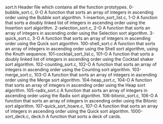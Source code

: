 sort.h	Header file which contains all the function prototypes.
0-bubble_sort.c, 0-O	A function that sorts an array of integers in ascending order using the Bubble sort algorithm.
1-insertion_sort_list.c, 1-O	A function that sorts a doubly linked list of integers in ascending order using the Insertion sort algorithm.
2-selection_sort.c, 2-O	A function that sorts an array of integers in ascending order using the Selection sort algorithm.
3-quick_sort.c, 3-O	A function that sorts an array of integers in ascending order using the Quick sort algorithm.
100-shell_sort.c	A function that sorts an array of integers in ascending order using the Shell sort algorithm, using the Knuth sequence.
101-cocktail_sort_list.c, 101-O	A function that sorts a doubly linked list of integers in ascending order using the Cocktail shaker sort algorithm.
102-counting_sort.c, 102-O	A function that sorts an array of integers in ascending order using the Counting sort algorithm.
103-merge_sort.c, 103-O	A function that sorts an array of integers in ascending order using the Merge sort algorithm.
104-heap_sort.c, 104-O	A function that sorts an array of integers in ascending order using the Heap sort algorithm.
105-radix_sort.c	A function that sorts an array of integers in ascending order using the Radix sort algorithm.
106-bitonic_sort.c, 106-O	A function that sorts an array of integers in ascending order using the Bitonic sort algorithm.
107-quick_sort_hoare.c, 107-O	A function that sorts an array of integers in ascending order using the Quick sort algorithm.
1000-sort_deck.c, deck.h	A function that sorts a deck of cards.
